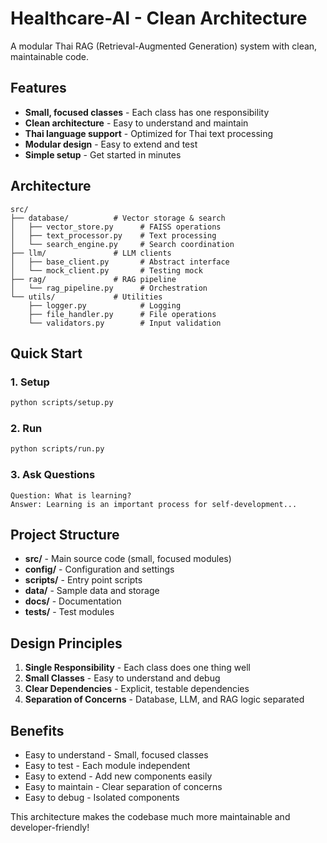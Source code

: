 # Healthcare-AI - Clean Architecture

A modular Thai RAG (Retrieval-Augmented Generation) system with clean, maintainable code.

## Features

- **Small, focused classes** - Each class has one responsibility
- **Clean architecture** - Easy to understand and maintain
- **Thai language support** - Optimized for Thai text processing
- **Modular design** - Easy to extend and test
- **Simple setup** - Get started in minutes

## Architecture

```
src/
├── database/          # Vector storage & search
│   ├── vector_store.py      # FAISS operations
│   ├── text_processor.py    # Text processing
│   └── search_engine.py     # Search coordination
├── llm/               # LLM clients
│   ├── base_client.py       # Abstract interface
│   └── mock_client.py       # Testing mock
├── rag/               # RAG pipeline
│   └── rag_pipeline.py      # Orchestration
└── utils/             # Utilities
    ├── logger.py            # Logging
    ├── file_handler.py      # File operations
    └── validators.py        # Input validation
```

## Quick Start

### 1. Setup
```bash
python scripts/setup.py
```

### 2. Run
```bash
python scripts/run.py
```

### 3. Ask Questions
```
Question: What is learning?
Answer: Learning is an important process for self-development...
```

## Project Structure

- **src/** - Main source code (small, focused modules)
- **config/** - Configuration and settings
- **scripts/** - Entry point scripts
- **data/** - Sample data and storage
- **docs/** - Documentation
- **tests/** - Test modules

## Design Principles

1. **Single Responsibility** - Each class does one thing well
2. **Small Classes** - Easy to understand and debug
3. **Clear Dependencies** - Explicit, testable dependencies
4. **Separation of Concerns** - Database, LLM, and RAG logic separated

## Benefits

- Easy to understand - Small, focused classes  
- Easy to test - Each module independent  
- Easy to extend - Add new components easily  
- Easy to maintain - Clear separation of concerns  
- Easy to debug - Isolated components  

This architecture makes the codebase much more maintainable and developer-friendly!
